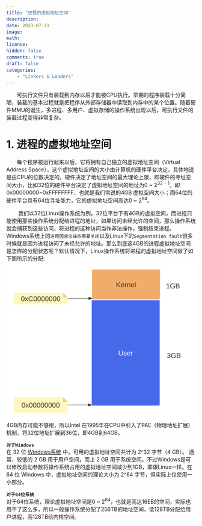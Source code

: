 ```yaml
---
title: "进程的虚拟地址空间"
description: 
date: 2023-07-11
image: 
math: 
license: 
hidden: false
comments: true
draft: false
categories:
    - "Linkers & Loaders"
---
```



&emsp;&emsp;可执行文件只有装载到内存以后才能被CPU执行。早期的程序装载十分简陋，装载的基本过程就是把程序从外部存储器中读取到内存中的某个位置。随着硬件MMU的诞生，多进程、多用户、虚拟存储的操作系统出现以后，可执行文件的装载过程变得非常复杂。  

# 1. 进程的虚拟地址空间
&emsp;&emsp;每个程序被运行起来以后，它将拥有自己独立的虚拟地址空间（Virtual Address Space），这个虚拟地址空间的大小由计算机的硬件平台决定，具体地说是由CPU的位数决定的。硬件决定了地址空间的最大理论上限，即硬件的寻址空间大小，比如32位的硬件平台决定了虚拟地址空间的地址为0 ~ $2^{32-1}$，即0x00000000~0xFFFFFFFF，也就是我们常说的4GB 虚拟空间大小；而64位的硬件平台具有64位寻址能力，它的虚拟地址空间高达0 ~ $2^{64}$。     

&emsp;&emsp; 我们以32位Linux操作系统为例，32位平台下有4GB的虚拟空间，而进程只能使用那些操作系统分配给进程的地址，如果访问未经允许的空间，那么操作系统就会捕获到这些访问，将进程的这种访问当作非法操作，强制结束进程。Windows系统上的`进程因非法操作需要关闭`以及Linux下的`Segmentation fault`很多时候就是因为进程访问了未经允许的地址。那么到底这4GB的进程虚拟地址空间是怎样的分配状态呢？默认情况下，Linux操作系统将进程的虚拟地址空间做了如下图所示的分配:    
![](address-space.svg)  
4GB内存可能不够用，所以Intel 在1995年在CPU中引入了PAE（物理地址扩展）机制，将32位地址扩展到36位，即4GB到64GB。  

**`对于Windows`**   
在 32 位 [Windows系统](https://learn.microsoft.com/zh-cn/windows-hardware/drivers/gettingstarted/virtual-address-spaces?source=recommendations) 中，可用的虚拟地址空间共计为 2^32 字节（4 GB）。 通常，较低的 2 GB 用于用户空间，而上 2 GB 用于系统空间。不过Windows是可以修改启动参数将操作系统占用的虚拟地址空间减少到1GB，即跟Linux一样。在 64 位 Windows 中，虚拟地址空间的理论大小为 2^64 字节，但实际上仅使用一小部分。


**`对于64位系统`**   
对于64位系统，理论虚拟地址空间是0 ~ $2^{64}$，也就是高达16EB的空间，实际也用不了这么多，所以一般操作系统分配了256TB的地址空间，低128TB分配给用户进程，高128TB给内核空间。  



